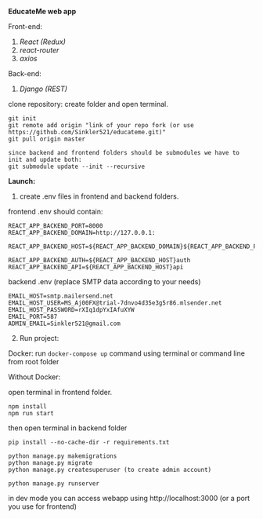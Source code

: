 **EducateMe web app**

Front-end:
1) _React (Redux)_
2) _react-router_
3) _axios_

Back-end:
1) _Django (REST)_

clone repository:
create folder and open terminal.
```
git init
git remote add origin "link of your repo fork (or use https://github.com/Sinkler521/educateme.git)"
git pull origin master

since backend and frontend folders should be submodules we have to init and update both:
git submodule update --init --recursive
```

**Launch:**
1) create .env files in frontend and backend folders.

frontend .env should contain:
```
REACT_APP_BACKEND_PORT=8000
REACT_APP_BACKEND_DOMAIN=http://127.0.0.1:

REACT_APP_BACKEND_HOST=${REACT_APP_BACKEND_DOMAIN}${REACT_APP_BACKEND_PORT}/

REACT_APP_BACKEND_AUTH=${REACT_APP_BACKEND_HOST}auth
REACT_APP_BACKEND_API=${REACT_APP_BACKEND_HOST}api
```
backend .env (replace SMTP data according to your needs)
```
EMAIL_HOST=smtp.mailersend.net
EMAIL_HOST_USER=MS_Aj00FX@trial-7dnvo4d35e3g5r86.mlsender.net
EMAIL_HOST_PASSWORD=rXIq1dpYxIAfuXYW
EMAIL_PORT=587
ADMIN_EMAIL=Sinkler521@gmail.com
```

2) Run project: 

Docker: run ```docker-compose up```
command using terminal or command line from root folder

Without Docker:

open terminal in frontend folder.
```
npm install
npm run start
```
then open terminal in backend folder
```
pip install --no-cache-dir -r requirements.txt

python manage.py makemigrations
python manage.py migrate
python manage.py createsuperuser (to create admin account)

python manage.py runserver
```

in dev mode you can access webapp using http://localhost:3000 (or a port you use for frontend)
